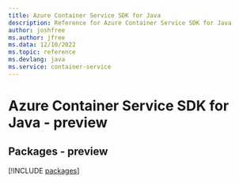 ```yaml
---
title: Azure Container Service SDK for Java
description: Reference for Azure Container Service SDK for Java
author: joshfree
ms.author: jfree
ms.data: 12/10/2022
ms.topic: reference
ms.devlang: java
ms.service: container-service
---
```

# Azure Container Service SDK for Java - preview
## Packages - preview
[!INCLUDE [packages](container-service-index.md)]